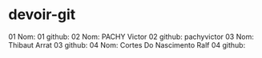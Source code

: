 # devoir-git

01 Nom:
01 github:
02 Nom: PACHY Victor
02 github: pachyvictor
03 Nom: Thibaut Arrat
03 github:
04 Nom: Cortes Do Nascimento Ralf 
04 github:
